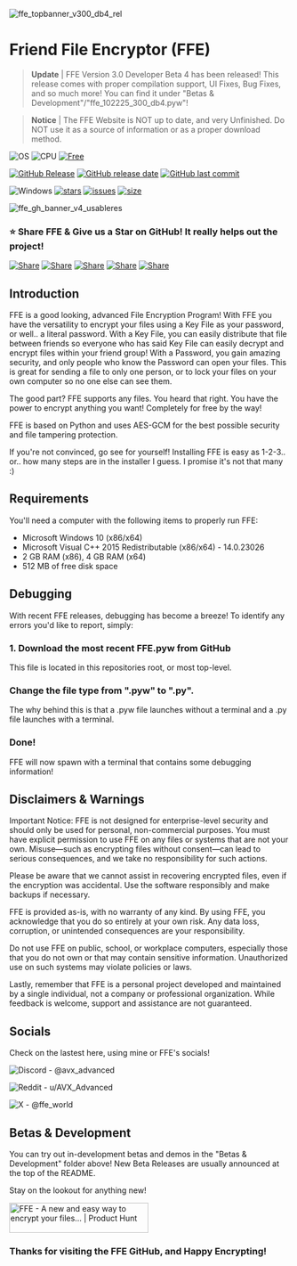 ![ffe_topbanner_v300_db4_rel](https://drive.google.com/uc?export=view&id=1SvFA89c058fKKXmlpccipM4-r2Y-lU5f)

# Friend File Encryptor (FFE)

>**Update** | FFE Version 3.0 Developer Beta 4 has been released! This release comes with proper compilation support, UI Fixes, Bug Fixes, and so much more! You can find it under "Betas & Development"/"ffe_102225_300_db4.pyw"! 

>**Notice** | The FFE Website is NOT up to date, and very Unfinished. Do NOT use it as a source of information or as a proper download method.

![OS](https://img.shields.io/badge/OS-Windows-0078D4)
![CPU](https://img.shields.io/badge/CPU-x86%2C%20x64-FF8C00)
[![Free](https://img.shields.io/badge/FREE-brightgreen)](#-license)

[![GitHub Release](https://img.shields.io/github/v/release/AVXAdvanced/FFE)](#)
[![GitHub release date](https://img.shields.io/github/release-date/AVXAdvanced/FFE)](#)
[![GitHub last commit](https://img.shields.io/github/last-commit/AVXAdvanced/FFE)](#)

![Windows](https://img.shields.io/badge/Windows-0078D6?style=for-the-badge&logo=windows&logoColor=white)
[![stars](https://img.shields.io/github/stars/AVXAdvanced/FFE?color=7E9CD8&style=for-the-badge)](https://github.com/AVXAdvanced/FFE/stargazers)
[![issues](https://img.shields.io/github/issues/AVXAdvanced/FFE?color=FF5D62&style=for-the-badge)](https://github.com/AVXAdvanced/FFE/issues)
[![size](https://img.shields.io/github/repo-size/AVXAdvanced/FFE?color=76946A&style=for-the-badge)](https://github.com/AVXAdvanced/FFE)

![ffe_gh_banner_v4_usableres](https://drive.google.com/uc?export=view&id=1izBUbW2nRhN3plLmgv-GVNsnPQIXNAlF)

### ⭐ Share FFE & Give us a Star on GitHub! It really helps out the project!

[![Share](https://img.shields.io/badge/share-000000?logo=x&logoColor=white)](https://x.com/intent/tweet?text=Check%20out%20this%20project%20on%20GitHub:%20https://github.com/AVXAdvanced/FFE%20%23OpenIDConnect%20%23Security%20%23Authentication)
[![Share](https://img.shields.io/badge/share-1877F2?logo=facebook&logoColor=white)](https://www.facebook.com/sharer/sharer.php?u=https://github.com/AVXAdvanced/FFE)
[![Share](https://img.shields.io/badge/share-0A66C2?logo=linkedin&logoColor=white)](https://www.linkedin.com/sharing/share-offsite/?url=https://github.com/AVXAdvanced/FFE)
[![Share](https://img.shields.io/badge/share-FF4500?logo=reddit&logoColor=white)](https://www.reddit.com/submit?title=Check%20out%20this%20project%20on%20GitHub:%20https://github.com/AVXAdvanced/FFE)
[![Share](https://img.shields.io/badge/share-0088CC?logo=telegram&logoColor=white)](https://t.me/share/url?url=https://github.com/AVXAdvanced/FFE&text=Check%20out%20this%20project%20on%20GitHub)

## Introduction

FFE is a good looking, advanced File Encryption Program! With FFE you have the versatility to encrypt your files using a Key File as your password, or well.. a literal password. With a Key File, you can easily distribute that file between friends so everyone who has said Key File can easily decrypt and encrypt files within your friend group! With a Password, you gain amazing security, and only people who know the Password can open your files. This is great for sending a file to only one person, or to lock your files on your own computer so no one else can see them.

The good part? FFE supports any files. You heard that right. You have the power to encrypt anything you want! Completely for free by the way!

FFE is based on Python and uses AES-GCM for the best possible security and file tampering protection.

If you're not convinced, go see for yourself! Installing FFE is easy as 1-2-3.. or.. how many steps are in the installer I guess. I promise it's not that many :)

## Requirements

You'll need a computer with the following items to properly run FFE:

- Microsoft Windows 10 (x86/x64)
- Microsoft Visual C++ 2015 Redistributable (x86/x64) - 14.0.23026
- 2 GB RAM (x86), 4 GB RAM (x64)
- 512 MB of free disk space

## Debugging

With recent FFE releases, debugging has become a breeze! To identify any errors you'd like to report, simply:

### 1. Download the most recent FFE.pyw from GitHub

This file is located in this repositories root, or most top-level.

### Change the file type from ".pyw" to ".py". 

The why behind this is that a .pyw file launches without a terminal and a .py file launches with a terminal.

### Done!

FFE will now spawn with a terminal that contains some debugging information!

## Disclaimers & Warnings

Important Notice: FFE is not designed for enterprise-level security and should only be used for personal, non-commercial purposes. You must have explicit permission to use FFE on any files or systems that are not your own. Misuse—such as encrypting files without consent—can lead to serious consequences, and we take no responsibility for such actions.

Please be aware that we cannot assist in recovering encrypted files, even if the encryption was accidental. Use the software responsibly and make backups if necessary.

FFE is provided as-is, with no warranty of any kind. By using FFE, you acknowledge that you do so entirely at your own risk. Any data loss, corruption, or unintended consequences are your responsibility.

Do not use FFE on public, school, or workplace computers, especially those that you do not own or that may contain sensitive information. Unauthorized use on such systems may violate policies or laws.

Lastly, remember that FFE is a personal project developed and maintained by a single individual, not a company or professional organization. While feedback is welcome, support and assistance are not guaranteed.

## Socials

Check on the lastest here, using mine or FFE's socials!

![Discord](https://img.shields.io/badge/Discord-%235865F2.svg?style=for-the-badge&logo=discord&logoColor=white)  -  @avx_advanced

![Reddit](https://img.shields.io/badge/Reddit-FF4500?style=for-the-badge&logo=reddit&logoColor=white)  -  u/AVX_Advanced

![X](https://img.shields.io/badge/X-%23000000.svg?style=for-the-badge&logo=X&logoColor=white)  -  @ffe_world

## Betas & Development

You can try out in-development betas and demos in the "Betas & Development" folder above!
New Beta Releases are usually announced at the top of the README.

Stay on the lookout for anything new!

<a href="https://www.producthunt.com/products/ffe?embed=true&utm_source=badge-featured&utm_medium=badge&utm_source=badge-ffe" target="_blank"><img src="https://api.producthunt.com/widgets/embed-image/v1/featured.svg?post_id=939181&theme=dark&t=1761183112976" alt="FFE - A&#0032;new&#0032;and&#0032;easy&#0032;way&#0032;to&#0032;encrypt&#0032;your&#0032;files&#0046;&#0046;&#0046; | Product Hunt" style="width: 250px; height: 54px;" width="250" height="54" /></a>

### Thanks for visiting the FFE GitHub, and Happy Encrypting!
